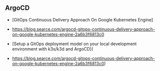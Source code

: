 ## ArgoCD

- [GitOps Continuous Delivery Approach On Google Kubernetes Engine]
- https://blog.searce.com/argocd-gitops-continuous-delivery-approach-on-google-kubernetes-engine-2a6b3f6813c0

- [Setup a GitOps deployment model on your local development environment with k3s/k3d and ArgoCD](
- https://blog.searce.com/argocd-gitops-continuous-delivery-approach-on-google-kubernetes-engine-2a6b3f6813c0)
